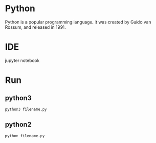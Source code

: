# Python
Python is a popular programming language. It was created by Guido van Rossum, and released in 1991.

# IDE
jupyter notebook

# Run
## python3
```bash
python3 filename.py
```
## python2
```bash
python filename.py
```
